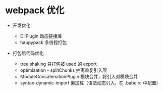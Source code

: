 # webpack 优化
- 开发优化
  - DllPlugin 动态链接库
  - happypack 多线程打包

- 打包后代码优化
  - tree shaking 只打包被 used 的 export
  - optimization - splitChunks 抽离重复引入项
  - ModuleConcatenationPlugin 模块合并，将引入对模块合并
  - syntax-dynamic-import 懒加载（语法动态引入，在 .babelrc 中配置）